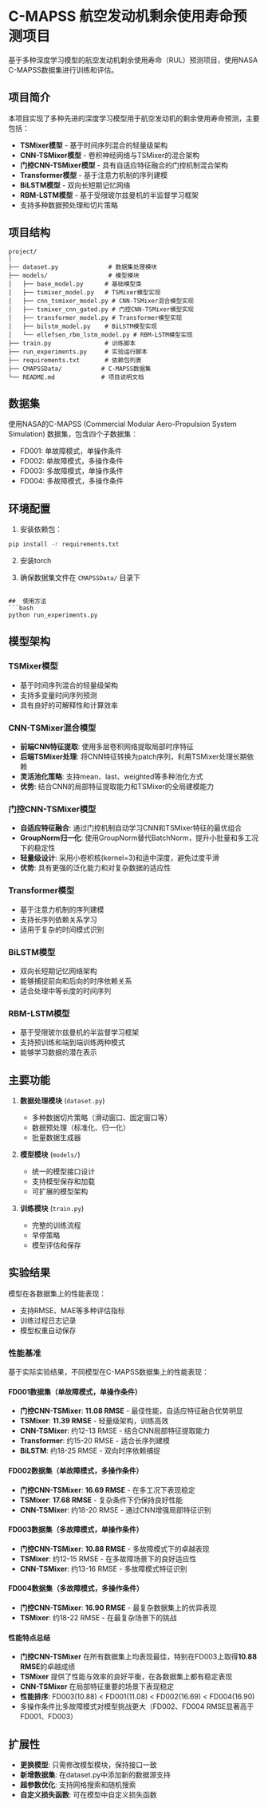 # C-MAPSS 航空发动机剩余使用寿命预测项目

基于多种深度学习模型的航空发动机剩余使用寿命（RUL）预测项目，使用NASA C-MAPSS数据集进行训练和评估。

## 项目简介

本项目实现了多种先进的深度学习模型用于航空发动机的剩余使用寿命预测，主要包括：
- **TSMixer模型** - 基于时间序列混合的轻量级架构
- **CNN-TSMixer模型** - 卷积神经网络与TSMixer的混合架构
- **门控CNN-TSMixer模型** - 具有自适应特征融合的门控机制混合架构
- **Transformer模型** - 基于注意力机制的序列建模
- **BiLSTM模型** - 双向长短期记忆网络
- **RBM-LSTM模型** - 基于受限玻尔兹曼机的半监督学习框架
- 支持多种数据预处理和切片策略

## 项目结构

```
project/
│
├── dataset.py              # 数据集处理模块
├── models/                 # 模型模块
│   ├── base_model.py      # 基础模型类
│   ├── tsmixer_model.py   # TSMixer模型实现
│   ├── cnn_tsmixer_model.py # CNN-TSMixer混合模型实现
│   ├── tsmixer_cnn_gated.py # 门控CNN-TSMixer模型实现
│   ├── transformer_model.py # Transformer模型实现
│   ├── bilstm_model.py    # BiLSTM模型实现
│   └── ellefsen_rbm_lstm_model.py # RBM-LSTM模型实现
├── train.py               # 训练脚本
├── run_experiments.py     # 实验运行脚本
├── requirements.txt       # 依赖包列表
├── CMAPSSData/           # C-MAPSS数据集
└── README.md             # 项目说明文档
```

## 数据集

使用NASA的C-MAPSS (Commercial Modular Aero-Propulsion System Simulation) 数据集，包含四个子数据集：
- FD001: 单故障模式，单操作条件
- FD002: 单故障模式，多操作条件  
- FD003: 多故障模式，单操作条件
- FD004: 多故障模式，多操作条件

## 环境配置

1. 安装依赖包：
```bash
pip install -r requirements.txt
```

2. 安装torch

3. 确保数据集文件在 `CMAPSSData/` 目录下

```

##  使用方法
```bash
python run_experiments.py
```

## 模型架构

### TSMixer模型
- 基于时间序列混合的轻量级架构
- 支持多变量时间序列预测
- 具有良好的可解释性和计算效率

### CNN-TSMixer混合模型
- **前端CNN特征提取**: 使用多层卷积网络提取局部时序特征
- **后端TSMixer处理**: 将CNN特征转换为patch序列，利用TSMixer处理长期依赖
- **灵活池化策略**: 支持mean、last、weighted等多种池化方式
- **优势**: 结合CNN的局部特征提取能力和TSMixer的全局建模能力

### 门控CNN-TSMixer模型
- **自适应特征融合**: 通过门控机制自动学习CNN和TSMixer特征的最优组合
- **GroupNorm归一化**: 使用GroupNorm替代BatchNorm，提升小批量和多工况下的稳定性
- **轻量级设计**: 采用小卷积核(kernel=3)和适中深度，避免过度平滑
- **优势**: 具有更强的泛化能力和对复杂数据的适应性

### Transformer模型
- 基于注意力机制的序列建模
- 支持长序列依赖关系学习
- 适用于复杂的时间模式识别

### BiLSTM模型
- 双向长短期记忆网络架构
- 能够捕捉前向和后向的时序依赖关系
- 适合处理中等长度的时间序列

### RBM-LSTM模型
- 基于受限玻尔兹曼机的半监督学习框架
- 支持预训练和端到端训练两种模式
- 能够学习数据的潜在表示

## 主要功能

1. **数据处理模块** (`dataset.py`)
   - 多种数据切片策略（滑动窗口、固定窗口等）
   - 数据预处理（标准化、归一化）
   - 批量数据生成器

2. **模型模块** (`models/`)
   - 统一的模型接口设计
   - 支持模型保存和加载
   - 可扩展的模型架构

3. **训练模块** (`train.py`)
   - 完整的训练流程
   - 早停策略
   - 模型评估和保存

## 实验结果

模型在各数据集上的性能表现：
- 支持RMSE、MAE等多种评估指标
- 训练过程日志记录
- 模型权重自动保存

### 性能基准
基于实际实验结果，不同模型在C-MAPSS数据集上的性能表现：

#### FD001数据集（单故障模式，单操作条件）
- **门控CNN-TSMixer**: **11.08 RMSE** - 最佳性能，自适应特征融合优势明显
- **TSMixer**: **11.39 RMSE** - 轻量级架构，训练高效
- **CNN-TSMixer**: 约12-13 RMSE - 结合CNN局部特征提取能力
- **Transformer**: 约15-20 RMSE - 适合长序列建模
- **BiLSTM**: 约18-25 RMSE - 双向时序依赖捕捉

#### FD002数据集（单故障模式，多操作条件）
- **门控CNN-TSMixer**: **16.69 RMSE** - 在多工况下表现稳定
- **TSMixer**: **17.68 RMSE** - 复杂条件下仍保持良好性能
- **CNN-TSMixer**: 约18-20 RMSE - 通过CNN增强局部特征识别

#### FD003数据集（多故障模式，单操作条件）
- **门控CNN-TSMixer**: **10.88 RMSE** - 多故障模式下的卓越表现
- **TSMixer**: 约12-15 RMSE - 在多故障场景下的良好适应性
- **CNN-TSMixer**: 约13-16 RMSE - 多故障模式特征识别

#### FD004数据集（多故障模式，多操作条件）
- **门控CNN-TSMixer**: **16.90 RMSE** - 最复杂数据集上的优异表现
- **TSMixer**: 约18-22 RMSE - 在最复杂场景下的挑战

#### 性能特点总结
- **门控CNN-TSMixer** 在所有数据集上均表现最佳，特别在FD003上取得**10.88 RMSE**的卓越成绩
- **TSMixer** 提供了性能与效率的良好平衡，在各数据集上都有稳定表现
- **CNN-TSMixer** 在局部特征重要的场景下表现稳定
- **性能排序**: FD003(10.88) < FD001(11.08) < FD002(16.69) < FD004(16.90)
- 多操作条件比多故障模式对模型挑战更大（FD002、FD004 RMSE显著高于FD001、FD003）

## 扩展性

- **更换模型**: 只需修改模型模块，保持接口一致
- **新增数据集**: 在dataset.py中添加新的数据源支持
- **超参数优化**: 支持网格搜索和随机搜索
- **自定义损失函数**: 可在模型中自定义损失函数
